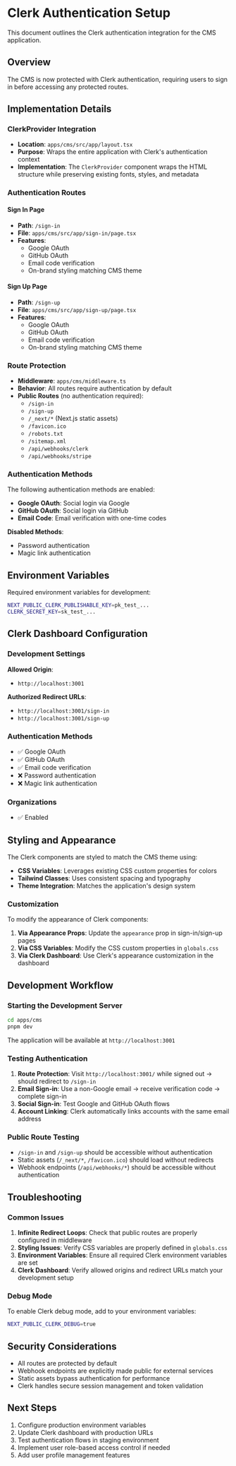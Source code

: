 # Clerk Authentication Setup

This document outlines the Clerk authentication integration for the CMS application.

## Overview

The CMS is now protected with Clerk authentication, requiring users to sign in before accessing any protected routes.

## Implementation Details

### ClerkProvider Integration

- **Location**: `apps/cms/src/app/layout.tsx`
- **Purpose**: Wraps the entire application with Clerk's authentication context
- **Implementation**: The `ClerkProvider` component wraps the HTML structure while preserving existing fonts, styles, and metadata

### Authentication Routes

#### Sign In Page
- **Path**: `/sign-in`
- **File**: `apps/cms/src/app/sign-in/page.tsx`
- **Features**: 
  - Google OAuth
  - GitHub OAuth  
  - Email code verification
  - On-brand styling matching CMS theme

#### Sign Up Page
- **Path**: `/sign-up`
- **File**: `apps/cms/src/app/sign-up/page.tsx`
- **Features**:
  - Google OAuth
  - GitHub OAuth
  - Email code verification
  - On-brand styling matching CMS theme

### Route Protection

- **Middleware**: `apps/cms/middleware.ts`
- **Behavior**: All routes require authentication by default
- **Public Routes** (no authentication required):
  - `/sign-in`
  - `/sign-up`
  - `/_next/*` (Next.js static assets)
  - `/favicon.ico`
  - `/robots.txt`
  - `/sitemap.xml`
  - `/api/webhooks/clerk`
  - `/api/webhooks/stripe`

### Authentication Methods

The following authentication methods are enabled:
- **Google OAuth**: Social login via Google
- **GitHub OAuth**: Social login via GitHub
- **Email Code**: Email verification with one-time codes

**Disabled Methods**:
- Password authentication
- Magic link authentication

## Environment Variables

Required environment variables for development:

```bash
NEXT_PUBLIC_CLERK_PUBLISHABLE_KEY=pk_test_...
CLERK_SECRET_KEY=sk_test_...
```

## Clerk Dashboard Configuration

### Development Settings

**Allowed Origin**:
- `http://localhost:3001`

**Authorized Redirect URLs**:
- `http://localhost:3001/sign-in`
- `http://localhost:3001/sign-up`

### Authentication Methods
- ✅ Google OAuth
- ✅ GitHub OAuth
- ✅ Email code verification
- ❌ Password authentication
- ❌ Magic link authentication

### Organizations
- ✅ Enabled

## Styling and Appearance

The Clerk components are styled to match the CMS theme using:

- **CSS Variables**: Leverages existing CSS custom properties for colors
- **Tailwind Classes**: Uses consistent spacing and typography
- **Theme Integration**: Matches the application's design system

### Customization

To modify the appearance of Clerk components:

1. **Via Appearance Props**: Update the `appearance` prop in sign-in/sign-up pages
2. **Via CSS Variables**: Modify the CSS custom properties in `globals.css`
3. **Via Clerk Dashboard**: Use Clerk's appearance customization in the dashboard

## Development Workflow

### Starting the Development Server

```bash
cd apps/cms
pnpm dev
```

The application will be available at `http://localhost:3001`

### Testing Authentication

1. **Route Protection**: Visit `http://localhost:3001/` while signed out → should redirect to `/sign-in`
2. **Email Sign-in**: Use a non-Google email → receive verification code → complete sign-in
3. **Social Sign-in**: Test Google and GitHub OAuth flows
4. **Account Linking**: Clerk automatically links accounts with the same email address

### Public Route Testing

- `/sign-in` and `/sign-up` should be accessible without authentication
- Static assets (`/_next/*`, `/favicon.ico`) should load without redirects
- Webhook endpoints (`/api/webhooks/*`) should be accessible without authentication

## Troubleshooting

### Common Issues

1. **Infinite Redirect Loops**: Check that public routes are properly configured in middleware
2. **Styling Issues**: Verify CSS variables are properly defined in `globals.css`
3. **Environment Variables**: Ensure all required Clerk environment variables are set
4. **Clerk Dashboard**: Verify allowed origins and redirect URLs match your development setup

### Debug Mode

To enable Clerk debug mode, add to your environment variables:
```bash
NEXT_PUBLIC_CLERK_DEBUG=true
```

## Security Considerations

- All routes are protected by default
- Webhook endpoints are explicitly made public for external services
- Static assets bypass authentication for performance
- Clerk handles secure session management and token validation

## Next Steps

1. Configure production environment variables
2. Update Clerk dashboard with production URLs
3. Test authentication flows in staging environment
4. Implement user role-based access control if needed
5. Add user profile management features
